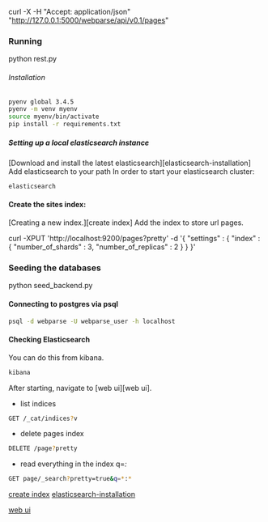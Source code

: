  curl -X -H "Accept: application/json" "http://127.0.0.1:5000/webparse/api/v0.1/pages"

### Running
python rest.py


###### Installation
```bash
pyenv global 3.4.5
pyenv -m venv myenv
source myenv/bin/activate
pip install -r requirements.txt
```


##### Setting up a local elasticsearch instance
[Download and install the latest elasticsearch][elasticsearch-installation]
Add elasticsearch to your path
In order to start your elasticsearch cluster:
``` bash
elasticsearch
```

#### Create the sites index:
[Creating a new index.][create index]
Add the index to store url pages.

curl -XPUT 'http://localhost:9200/pages?pretty' -d '{
    "settings" : {
        "index" : {
            "number_of_shards" : 3,
            "number_of_replicas" : 2
        }
    }
}'

### Seeding the databases
python seed_backend.py

#### Connecting to postgres via psql
```bash
psql -d webparse -U webparse_user -h localhost
```

#### Checking Elasticsearch
You can do this from kibana.
```bash
kibana
```
After starting, navigate to [web ui][web ui].

* list indices
```bash
GET /_cat/indices?v
```
* delete pages index
```bash
DELETE /page?pretty
```
* read everything in the index q=*:*
```bash
GET page/_search?pretty=true&q=*:*
```


[create index](https://www.elastic.co/guide/en/elasticsearch/reference/current/indices-create-index.html)
[elasticsearch-installation](https://www.elastic.co/guide/en/elasticsearch/reference/current/_installation.html)

[web ui](http://0.0.0.0:5601/app/kibana)
